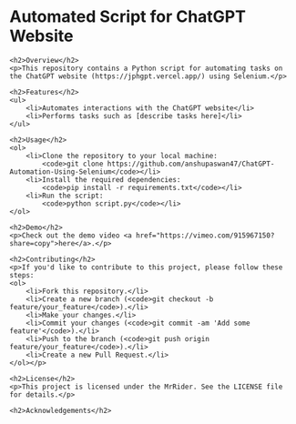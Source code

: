 <!DOCTYPE html>
<html lang="en">
<head>
    <meta charset="UTF-8">
    <meta name="viewport" content="width=device-width, initial-scale=1.0">
    <title>Automated Script for ChatGPT Website</title>
</head>
<body>
    <h1>Automated Script for ChatGPT Website</h1>

    <h2>Overview</h2>
    <p>This repository contains a Python script for automating tasks on the ChatGPT website (https://jphgpt.vercel.app/) using Selenium.</p>

    <h2>Features</h2>
    <ul>
        <li>Automates interactions with the ChatGPT website</li>
        <li>Performs tasks such as [describe tasks here]</li>
    </ul>

    <h2>Usage</h2>
    <ol>
        <li>Clone the repository to your local machine:
            <code>git clone https://github.com/anshupaswan47/ChatGPT-Automation-Using-Selenium</code></li>
        <li>Install the required dependencies:
            <code>pip install -r requirements.txt</code></li>
        <li>Run the script:
            <code>python script.py</code></li>
    </ol>

    <h2>Demo</h2>
    <p>Check out the demo video <a href="https://vimeo.com/915967150?share=copy">here</a>.</p>

    <h2>Contributing</h2>
    <p>If you'd like to contribute to this project, please follow these steps:
    <ol>
        <li>Fork this repository.</li>
        <li>Create a new branch (<code>git checkout -b feature/your_feature</code>).</li>
        <li>Make your changes.</li>
        <li>Commit your changes (<code>git commit -am 'Add some feature'</code>).</li>
        <li>Push to the branch (<code>git push origin feature/your_feature</code>).</li>
        <li>Create a new Pull Request.</li>
    </ol></p>

    <h2>License</h2>
    <p>This project is licensed under the MrRider. See the LICENSE file for details.</p>

    <h2>Acknowledgements</h2>

</body>
</html>

